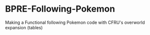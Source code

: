 # BPRE-Following-Pokemon
Making a Functional following Pokemon code with CFRU's overworld expansion (tables)
